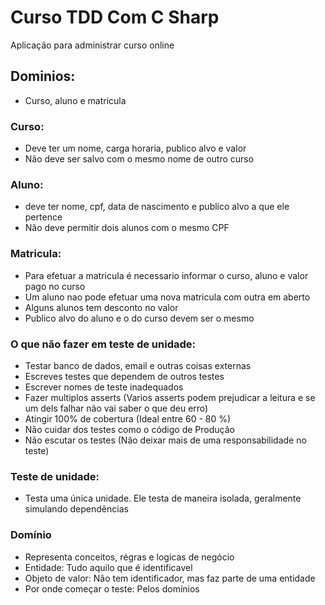 # **Curso TDD Com C Sharp**     
  
Aplicação para administrar curso online  
  
## **Dominios:**
* Curso, aluno e matricula  
  
### **Curso:**    
* Deve ter um nome, carga horaria, publico alvo e valor  
* Não deve ser salvo com o mesmo nome de outro curso  
  
### **Aluno:**    
* deve ter nome, cpf, data de nascimento e publico alvo a que ele pertence  
* Não deve permitir dois alunos com o mesmo CPF  
  
### **Matricula:**    
* Para efetuar a matricula é necessario informar o curso, aluno e valor pago no curso  
* Um aluno nao pode efetuar uma nova matricula com outra em aberto  
* Alguns alunos tem desconto no valor  
* Publico alvo do aluno e o do curso devem ser o mesmo  
  
### **O que não fazer em teste de unidade:**  
* Testar banco de dados, email e outras coisas externas  
* Escreves testes que dependem de outros testes  
* Escrever nomes de teste inadequados  
* Fazer multiplos asserts (Varios asserts podem prejudicar a leitura e se um dels falhar não vai saber o que deu erro)    
* Atingir 100% de cobertura (Ideal entre 60 - 80 %)  
* Não cuidar dos testes como o código de Produção  
* Não escutar os testes (Não deixar mais de uma responsabilidade no teste)    
  
### **Teste de unidade:**  
* Testa uma única unidade. Ele testa de maneira isolada, geralmente simulando dependências   
  
### **Domínio**  
* Representa conceitos, régras e logicas de negócio   
* Entidade: Tudo aquilo que é identificavel   
* Objeto de valor: Não tem identificador, mas faz parte de uma entidade  
* Por onde começar o teste: Pelos domínios  





